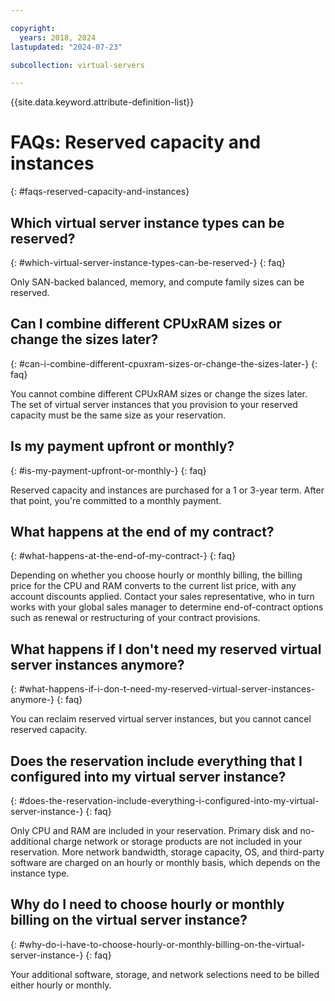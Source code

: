 ```yaml
---

copyright:
  years: 2018, 2024
lastupdated: "2024-07-23"

subcollection: virtual-servers

---
```


{{site.data.keyword.attribute-definition-list}}

# FAQs: Reserved capacity and instances
{: #faqs-reserved-capacity-and-instances}

## Which virtual server instance types can be reserved?
{: #which-virtual-server-instance-types-can-be-reserved-}
{: faq}

Only SAN-backed balanced, memory, and compute family sizes can be reserved.

## Can I combine different CPUxRAM sizes or change the sizes later?
{: #can-i-combine-different-cpuxram-sizes-or-change-the-sizes-later-}
{: faq}

You cannot combine different CPUxRAM sizes or change the sizes later. The set of virtual server instances that you provision to your reserved capacity must be the same size as your reservation.

## Is my payment upfront or monthly?
{: #is-my-payment-upfront-or-monthly-}
{: faq}

Reserved capacity and instances are purchased for a 1 or 3-year term. After that point, you're committed to a monthly payment.

## What happens at the end of my contract?
{: #what-happens-at-the-end-of-my-contract-}
{: faq}

Depending on whether you choose hourly or monthly billing, the billing price for the CPU and RAM converts to the current list price, with any account discounts applied. Contact your sales representative, who in turn works with your global sales manager to determine end-of-contract options such as renewal or restructuring of your contract provisions.

## What happens if I don't need my reserved virtual server instances anymore?
{: #what-happens-if-i-don-t-need-my-reserved-virtual-server-instances-anymore-}
{: faq}

You can reclaim reserved virtual server instances, but you cannot cancel reserved capacity.

## Does the reservation include everything that I configured into my virtual server instance?
{: #does-the-reservation-include-everything-i-configured-into-my-virtual-server-instance-}
{: faq}

Only CPU and RAM are included in your reservation. Primary disk and no-additional charge network or storage products are not included in your reservation. More network bandwidth, storage capacity, OS, and third-party software are charged on an hourly or monthly basis, which depends on the instance type.

## Why do I need to choose hourly or monthly billing on the virtual server instance?
{: #why-do-i-have-to-choose-hourly-or-monthly-billing-on-the-virtual-server-instance-}
{: faq}

Your additional software, storage, and network selections need to be billed either hourly or monthly.
